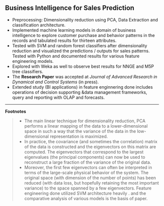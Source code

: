 ## Business Intelligence for Sales Prediction 


* Preprocessing:  Dimensionality reduction using PCA, Data Extraction and classification architecture.
* Implemented machine learning models in domain of business intelligence to explore customer purchase and behavior patterns in the records and tabulated results for thirteen attributes. 
* Tested with SVM and random forest classifiers after dimensionality reduction and visualized the predictions / outputs for sales patterns. Tested with Python and documented results for various feature engineering models. 
* Explored with Weka as well to observe best results for NNGE and M5P tree classifiers.
* The **Research Paper** was accepted at *Journal of Advanced Research in Dynamical and Control Systems* (in press). 
* Extended study (BI applications) in feature enginnering done includes operations of decision supporting &data management frameworks, query and reporting with OLAP and forecasts.


---

**Footnotes**
>    * The main linear technique for dimensionality reduction, PCA performs a linear mapping of the data to a lower-dimensional
space in such a way that the variance of the data in the low-dimensional representation is maximized. 
>    * In practice, the covariance (and sometimes the correlation) matrix of the data is constructed and the eigenvectors 
on this matrix are computed. The eigenvectors that correspond to the largest eigenvalues (the principal components) 
can now be used to reconstruct a large fraction of the variance of the original data. 
>    * Moreover, the first few eigenvectors can often be interpreted in terms of the large-scale physical behavior of 
the system. The original space (with dimension of the number of points) has been reduced (with data loss, but 
hopefully retaining the most important variance) to the space spanned by a few eigenvectors.
> Feature engineering done utilized SVM architecture heavily . and the comparative analysis of various models is the basis of paper.
